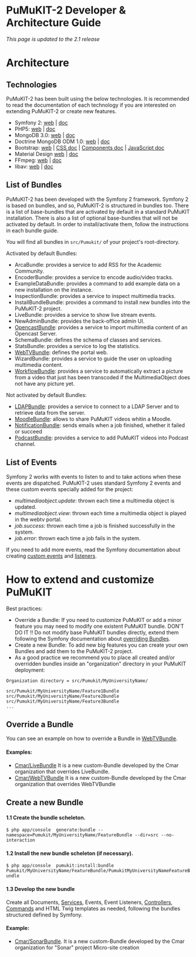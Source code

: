 ﻿PuMuKIT-2 Developer & Architecture Guide
========================================

*This page is updated to the 2.1 release*

Architecture
============

Technologies
------------

PuMuKIT-2 has been built using the below technologies. It is recommended to read the documentation of each technology if you are interested on extending PuMuKIT-2 or create new features.

* Symfony 2: [web](http://symfony.com) | [doc](http://symfony.com/doc/current/index.html)
* PHP5: [web](http://php.net/) | [doc](http://php.net/manual/en/)
* MongoDB 3.0: [web](https://www.mongodb.org/) | [doc](https://docs.mongodb.org/v3.0/)
* Doctrine MongoDB ODM 1.0: [web](http://www.doctrine-project.org/projects/mongodb-odm.html) | [doc](http://doctrine-mongodb-odm.readthedocs.org/en/latest/)
* Bootstrap: [web](http://getbootstrap.com/) | [CSS doc](http://getbootstrap.com/css/) | [Components doc](http://getbootstrap.com/components/) | [JavaScript doc](http://getbootstrap.com/javascript/)
* Material Design [web](http://www.google.com/design/spec/material-design/introduction.html) | [doc](https://fezvrasta.github.io/bootstrap-material-design/)
* FFmpeg: [web](https://www.ffmpeg.org/) | [doc](https://www.ffmpeg.org/documentation.html)
* libav: [web](https://libav.org/) | [doc](https://libav.org/documentation/)


List of Bundles
---------------

PuMuKIT-2 has been developed with the Symfony 2 framework. Symfony 2 is based on bundles, and so, PuMuKIT-2 is structured in bundles too. There is a list of base-bundles that are activated by default in a standard PuMuKIT installation. There is also a list of optional base-bundles that will not be activated by default. In order to install/activate them, follow the instructions in each bundle guide.

You will find all bundles in `src/Pumukit/` of your project's root-directory.

Activated by default Bundles:
* ArcaBundle: provides a service to add RSS for the Academic Community.
* EncoderBundle: provides a service to encode audio/video tracks.
* ExampleDataBundle: provides a command to add example data on a new installation on the instance.
* InspectionBundle: provides a service to inspect multimedia tracks.
* InstallBundleBundle: provides a command to install new bundles into the PuMuKIT-2 project.
* LiveBundle: provides a service to show live stream events.
* NewAdminBundle: provides the back-office admin UI.
* [OpencastBundle](../src/Pumukit/OpencastBundle/Resources/doc/ConfigurationGuide.md): provides a service to import multimedia content of an Opencast Server.
* SchemaBundle: defines the schema of classes and services.
* StatsBundle: provides a service to log the statistics.
* [WebTVBundle](../src/Pumukit/WebTVBundle/Resources/doc/OverrideGuide.md): defines the portal web.
* WizardBundle: provides a service to guide the user on uploading multimedia content.
* [WorkflowBundle](../src/Pumukit/WorkflowBundle/Resources/doc/ConfigurationGuide.md): provides a service to automatically extract a picture from a video that just has been transcoded if the MultimediaObject does not have any picture yet.


Not activated by default Bundles:
* [LDAPBundle](../src/Pumukit/LDAPBundle/Resources/doc/AdminGuide.md): provides a service to connect to a LDAP Server and to retrieve data from the server.
* [MoodleBundle](../src/Pumukit/MoodleBundle/Resources/doc/InstallationGuide.md): allows to share PuMuKIT videos whitin a Moodle.
* [NotificationBundle](../src/Pumukit/NotificationBundle/Resources/doc/AdminGuide.md): sends emails when a job finished, whether it failed or succeed
* [PodcastBundle](../src/Pumukit/PodcastBundle/Resources/doc/InstallationGuide.md): provides a service to add PuMuKIT videos into Podcast channel.


List of Events
--------------

Symfony 2 works with events to listen to and to take actions when these events are dispatched. PuMuKIT-2 uses standard Symfony 2 events and these custom events specially added for the project:
* *multimediaobject.update*: thrown each time a multimedia object is updated.
* *multimediaobject.view*: thrown each time a multimedia object is played in the webtv portal.
* *job.success*: thrown each time a job is finished successfully in the system.
* *job.error*: thrown each time a job fails in the system.

If you need to add more events, read the Symfony documentation about creating [custom events](http://symfony.com/doc/current/components/event_dispatcher/introduction.html#creating-and-dispatching-an-event) and [listeners](http://symfony.com/doc/current/cookbook/event_dispatcher/event_listener.html).


How to extend and customize PuMuKIT
===================================

Best practices:
* Override a Bundle: If you need to customize PuMuKIT or add a minor feature you may need to modify one existent PuMuKIT bundle. DON'T DO IT !! Do not modify base PuMuKIT bundles directly, extend them following the Symfony documentation about [overriding Bundles](http://symfony.com/doc/current/cookbook/bundles/inheritance.html).
* Create a new Bundle: To add new big features you can create your own Bundles and add them to the PuMuKIT-2 project.
* As a good practice we recommend you to place all created and/or overridden bundles inside an "organization" directory in your PuMuKIT deployment:

```
Organization directory = src/Pumukit/MyUniversityName/

src/Pumukit/MyUniversityName/Feature1Bundle
src/Pumukit/MyUniversityName/Feature2Bundle
src/Pumukit/MyUniversityName/Feature3Bundle
...
```


Override a Bundle
-----------------

You can see an example on how to override a Bundle in [WebTVBundle](../src/Pumukit/WebTVBundle/Resources/doc/OverrideGuide.md../src/Pumukit/WebTVBundle/Resources/doc/OverrideGuide.md).

#### Examples:

* [Cmar/LiveBundle](../src/Pumukit/Cmar/LiveBundle/Resources/doc/AdminGuide.md) It is a new custom-Bundle developed by the Cmar organization that overrides LiveBundle.
* [Cmar/WebTVBundle](../src/Pumukit/Cmar/WebTVBundle/Resources/doc/AdminGuide.md) It is a new custom-Bundle developed by the Cmar organization that overrides WebTVBundle


Create a new Bundle
----------------------

#### 1.1 Create the bundle scheleton.

`
$ php app/console  generate:bundle --namespace=Pumukit/MyUniversityName/FeatureBundle --dir=src --no-interaction
`

#### 1.2 Install the new bundle scheleton (if necessary).
`
$ php app/console  pumukit:install:bundle Pumukit/MyUniversityName/FeatureBundle/PumukitMyUniversityNameFeatureBundle
`

#### 1.3 Develop the new bundle

Create all Documents, [Services](http://symfony.com/doc/current/book/service_container.html), Events, Event Listeners, [Controllers](http://symfony.com/doc/current/book/controller.html), [Commands](http://symfony.com/doc/current/bundles/SensioGeneratorBundle/commands/generate_command.html) and HTML Twig templates as needed, following the bundles structured defined by Symfony.

#### Example:

* [Cmar/SonarBundle](../src/Pumukit/Cmar/SonarBundle). It is a new custom-Bundle developed by the Cmar organization for "Sonar" project Micro-site creation


